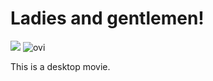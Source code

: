 # Ladies and gentlemen!
![](https://komarev.com/ghpvc/?username=AlePiga)
<img src="https://github-readme-stats.vercel.app/api/top-langs?username=AlePiga&show_icons=true&locale=en&layout=compact&theme=chartreuse-dark" alt="ovi" />

This is a desktop movie.
